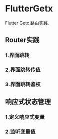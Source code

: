 # FlutterGetx
Flutter Getx 路由实践.

## Router实践
### 1.界面跳转
### 2.界面跳转传值
### 3.界面跳转鉴权

## 响应式状态管理
### 1.定义响应式变量
### 2.监听变量值
